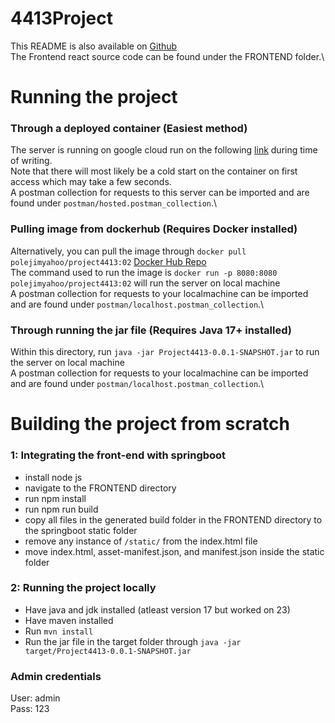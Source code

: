 # 4413Project

This README is also available on [Github](https://github.com/EthanRei/4413Project)\
The Frontend react source code can be found under the FRONTEND folder.\

# Running the project

### Through a deployed container (Easiest method)
The server is running on google cloud run on the following [link](https://image02-741152878318.us-central1.run.app) during time of writing.\
Note that there will most likely be a cold start on the container on first access which may take a few seconds.\
A postman collection for requests to this server can be imported and are found under `postman/hosted.postman_collection`.\

### Pulling image from dockerhub (Requires Docker installed)
Alternatively, you can pull the image through `docker pull polejimyahoo/project4413:02` [Docker Hub Repo](https://hub.docker.com/layers/polejimyahoo/project4413/02/images/sha256-12ca4209a94ae101e0ee60ea5073f81680ac6901290859a4f0a022febcfcd9fb)\
The command used to run the image is `docker run -p 8080:8080 polejimyahoo/project4413:02` will run the server on local machine\
A postman collection for requests to your localmachine can be imported and are found under `postman/localhost.postman_collection`.\


### Through running the jar file (Requires Java 17+ installed)
Within this directory, run `java -jar Project4413-0.0.1-SNAPSHOT.jar` to run the server on local machine\
A postman collection for requests to your localmachine can be imported and are found under `postman/localhost.postman_collection`.\


# Building the project from scratch

### 1: Integrating the front-end with springboot
- install node js
- navigate to the FRONTEND directory
- run npm install
- run npm run build
- copy all files in the generated build folder in the FRONTEND directory to the springboot static folder
- remove any instance of `/static/` from the index.html file
- move index.html, asset-manifest.json, and manifest.json inside the static folder

### 2: Running the project locally
- Have java and jdk installed (atleast version 17 but worked on 23)
- Have maven installed
- Run `mvn install`
- Run the jar file in the target folder through `java -jar target/Project4413-0.0.1-SNAPSHOT.jar`

### Admin credentials
User: admin\
Pass: 123
